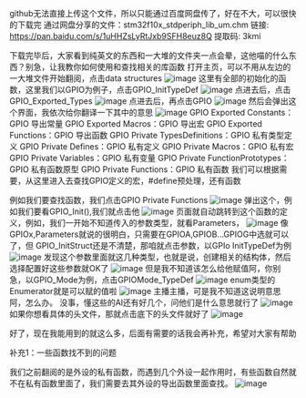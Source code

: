 github无法直接上传这个文件，所以只能通过百度网盘传了，好在不大，可以很快的下载完
通过网盘分享的文件：stm32f10x_stdperiph_lib_um.chm
链接: https://pan.baidu.com/s/1uHHZsLyRtJxb9SFH8euz8Q 提取码: 3kmi

下载完毕后，大家看到纯英文的东西和一大堆的文件夹一点会晕，这他喵的什么东西？别急，让我教你如何使用和查找相关的库函数
打开主页，可以不用从左边的一大堆文件开始翻阅，点击data structures
![image](https://github.com/user-attachments/assets/fbf9a7b2-32bf-4c12-be2d-ab9715f6c85f)
这里有全部的初始化的函数，这里我们以GPIO为例子，点击GPIO_InitTypeDef
![image](https://github.com/user-attachments/assets/134849c3-7550-4147-80c8-d7bddf949616)
点进去后，点击GPIO_Exported_Types
![image](https://github.com/user-attachments/assets/57e0db0f-a8b3-4403-bfc3-ee6acb5a6d15)
点进去后，再点击GPIO
![image](https://github.com/user-attachments/assets/7e5634f3-906f-4330-b03d-f1f360230da9)
然后会弹出这个界面，我依次给你翻译一下其中的意思
![image](https://github.com/user-attachments/assets/d4f05c3d-9098-4454-8baa-f7e865e5a4c2)
GPIO Exported Constants：GPIO 导出常量
GPIO Exported Macros：GPIO 导出宏
GPIO Exported Functions：GPIO 导出函数
GPIO Private TypesDefinitions：GPIO 私有类型定义
GPIO Private Defines：GPIO 私有定义
GPIO Private Macros：GPIO 私有宏
GPIO Private Variables：GPIO 私有变量
GPIO Private FunctionPrototypes：GPIO 私有函数原型
GPIO Private Functions：GPIO 私有函数
我们可以根据需要，从这里进入去查找GPIO定义的宏，#define预处理，还有函数

例如我们要查找函数，我们点击GPIO Private Functions
![image](https://github.com/user-attachments/assets/f5201bd3-ec68-4c68-81da-625d74412dfa)
弹出这个，例如我们要看GPIO_Init(),我们就点击他
![image](https://github.com/user-attachments/assets/b13f0193-8db0-466b-b6a1-a5d12b115690)
页面就自动跳转到这个函数的定义，例如，我们一开始不知道传入的参数类型，就看Parameters，
![image](https://github.com/user-attachments/assets/685fbff1-6c4b-4ecc-a310-d04aca2e70a5)
像GPIOx,Parameters就说的很明白，只需要在GPIOA,GPIOB...GPIOG中选就可以了，但 GPIO_InitStruct还是不清楚，那咱就点击参数，以GPIo InitTypeDef为例
![image](https://github.com/user-attachments/assets/30f5aeb2-0ede-4eaa-b886-783e19d8691b)
发现这个参数里面就这几种类型，也就是说，创建相关的结构体，然后选择配置好这些参数就OK了
![image](https://github.com/user-attachments/assets/ef81a7c6-1d17-4308-b83b-f24444b9d9f6)
但是我不知道该怎么给他赋值阿，你别急，以GPIO_Mode为例，点击GPIOMode_TypeDef 
![image](https://github.com/user-attachments/assets/d2cb60c4-bff9-422d-9a56-f96be8d9e2f2)
enum类型的Enumerator就是可以赋的值啦
![image](https://github.com/user-attachments/assets/33589a13-0fff-4359-9260-c19298757350)
主播主播，可是我不知道这说明意思阿，怎么办。
没事，懂这些的AI还有好几个，问他们是什么意思就行了
![image](https://github.com/user-attachments/assets/7b590684-7199-4144-8d59-9aee2127c9c1)
如果你想看具体的头文件，那就点击底下的头文件就好了
![image](https://github.com/user-attachments/assets/1b9a9f7a-65af-40c6-82cb-3c326a5bc137)

好了，现在我能用到的就这么多，后面有需要的话我会再补充，希望对大家有帮助

补充1：一些函数找不到的问题

我们之前翻阅的是外设的私有函数，而遇到几个外设一起作用时，有些函数自然就不在私有函数里面了，我们需要去其外设的导出函数里面查找。
![image](https://github.com/user-attachments/assets/64a4745a-26ec-49e8-b034-1b8228e5df0f)




